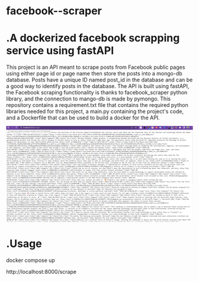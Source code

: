 # facebook--scraper
# .A dockerized facebook scrapping service using fastAPI

 
This project is an API meant to scrape posts from Facebook public pages using either page id or page name then store the posts into a mongo-db database. Posts have a unique ID named post_id in the database and can be a good way to identify posts in the database.
The API is built using fastAPI, the Facebook scraping functionality is thanks to facebook_scraper python library, and the connection to mango-db is made by pymongo.
This repository contains a requirement.txt file that contains the required python libraries needed for this project, a main.py containing the project's code, and a Dockerfile that can be used to build a docker for the API.


![Logo de mon projet](scrap_post.png)

# .Usage

 docker compose up
 
 http://localhost:8000/scrape
